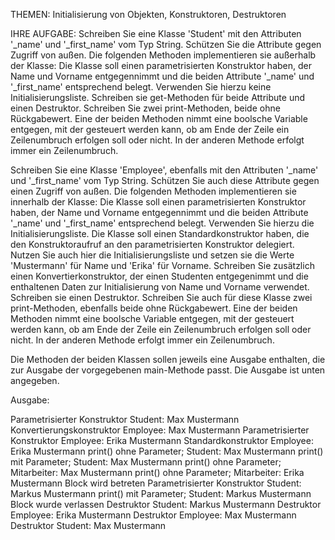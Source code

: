 THEMEN:
Initialisierung von Objekten, Konstruktoren, Destruktoren

IHRE AUFGABE:
Schreiben Sie eine Klasse 'Student' mit den Attributen '_name' und '_first_name' vom Typ String. Schützen Sie die Attribute gegen Zugriff von außen. Die folgenden Methoden implementieren sie außerhalb der Klasse: Die Klasse soll einen parametrisierten Konstruktor haben, der Name und Vorname entgegennimmt und die beiden Attribute '_name' und '_first_name' entsprechend belegt. Verwenden Sie hierzu keine Initialisierungsliste. Schreiben sie get-Methoden für beide Attribute und einen Destruktor. Schreiben Sie zwei print-Methoden, beide ohne Rückgabewert. Eine der beiden Methoden nimmt eine boolsche Variable entgegen, mit der gesteuert werden kann, ob am Ende der Zeile ein Zeilenumbruch erfolgen soll oder nicht. In der anderen Methode erfolgt immer ein Zeilenumbruch.

Schreiben Sie eine Klasse 'Employee', ebenfalls mit den Attributen '_name' und '_first_name' vom Typ String. Schützen Sie auch diese Attribute gegen einen Zugriff von außen. Die folgenden Methoden implementieren sie innerhalb der Klasse: Die Klasse soll einen parametrisierten Konstruktor haben, der Name und Vorname entgegennimmt und die beiden Attribute '_name' und '_first_name' entsprechend belegt. Verwenden Sie hierzu die Initialisierungsliste. Die Klasse soll einen Standardkonstruktor haben, die den Konstruktoraufruf an den parametrisierten Konstruktor delegiert. Nutzen Sie auch hier die Initialisierungsliste und setzen sie die Werte 'Mustermann' für Name und 'Erika' für Vorname. Schreiben Sie zusätzlich einen Konvertierkonstruktor, der einen Studenten entgegenimmt und die enthaltenen Daten zur Initialisierung von Name und Vorname verwendet. Schreiben sie einen Destruktor. Schreiben Sie auch für diese Klasse zwei print-Methoden, ebenfalls beide ohne Rückgabewert. Eine der beiden Methoden nimmt eine boolsche Variable entgegen, mit der gesteuert werden kann, ob am Ende der Zeile ein Zeilenumbruch erfolgen soll oder nicht. In der anderen Methode erfolgt immer ein Zeilenumbruch.

Die Methoden der beiden Klassen sollen jeweils eine Ausgabe enthalten, die zur Ausgabe der vorgegebenen main-Methode passt. Die Ausgabe ist unten angegeben.

Ausgabe:

Parametrisierter Konstruktor Student: Max Mustermann
Konvertierungskonstruktor Employee: Max Mustermann
Parametrisierter Konstruktor Employee: Erika Mustermann
Standardkonstruktor Employee: Erika Mustermann
print() ohne Parameter; Student: Max Mustermann
print() mit Parameter; Student: Max Mustermann
print() ohne Parameter; Mitarbeiter: Max Mustermann
print() ohne Parameter; Mitarbeiter: Erika Mustermann
Block wird betreten
Parametrisierter Konstruktor Student: Markus Mustermann
print() mit Parameter; Student: Markus Mustermann
Block wurde verlassen
Destruktor Student: Markus Mustermann
Destruktor Employee: Erika Mustermann
Destruktor Employee: Max Mustermann
Destruktor Student: Max Mustermann 

